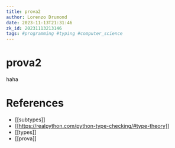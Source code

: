 ```yaml
---
title: prova2
author: Lorenzo Drumond
date: 2023-11-13T21:31:46
zk_id: 20231113213146
tags: #programming #typing #computer_science
---
```



# prova2
haha

# References
- [[subtypes]]
- [[https://realpython.com/python-type-checking/#type-theory]]
- [[types]]
- [[prova]]
